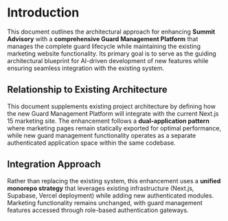 # Introduction

This document outlines the architectural approach for enhancing **Summit Advisory** with a **comprehensive Guard Management Platform** that manages the complete guard lifecycle while maintaining the existing marketing website functionality. Its primary goal is to serve as the guiding architectural blueprint for AI-driven development of new features while ensuring seamless integration with the existing system.

## Relationship to Existing Architecture

This document supplements existing project architecture by defining how the new Guard Management Platform will integrate with the current Next.js 15 marketing site. The enhancement follows a **dual-application pattern** where marketing pages remain statically exported for optimal performance, while new guard management functionality operates as a separate authenticated application space within the same codebase.

## Integration Approach

Rather than replacing the existing system, this enhancement uses a **unified monorepo strategy** that leverages existing infrastructure (Next.js, Supabase, Vercel deployment) while adding new authenticated modules. Marketing functionality remains unchanged, with guard management features accessed through role-based authentication gateways.
